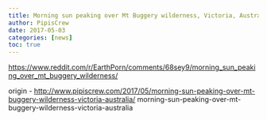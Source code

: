 ```yaml
---
title: Morning sun peaking over Mt Buggery wilderness, Victoria, Australia
author: PipisCrew
date: 2017-05-03
categories: [news]
toc: true
---
```


https://www.reddit.com/r/EarthPorn/comments/68sey9/morning_sun_peaking_over_mt_buggery_wilderness/

origin - http://www.pipiscrew.com/2017/05/morning-sun-peaking-over-mt-buggery-wilderness-victoria-australia/ morning-sun-peaking-over-mt-buggery-wilderness-victoria-australia